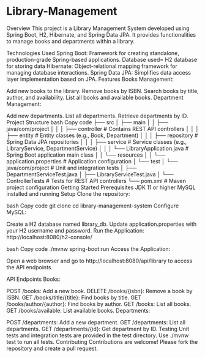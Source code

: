 # Library-Management

Overview
This project is a Library Management System developed using Spring Boot, H2, Hibernate, and Spring Data JPA. It provides functionalities to manage books and departments within a library.

Technologies Used
Spring Boot: Framework for creating standalone, production-grade Spring-based applications.
Database used= H2 database for storing data
Hibernate: Object-relational mapping framework for managing database interactions.
Spring Data JPA: Simplifies data access layer implementation based on JPA.
Features
Books Management:

Add new books to the library.
Remove books by ISBN.
Search books by title, author, and availability.
List all books and available books.
Department Management:

Add new departments.
List all departments.
Retrieve departments by ID.
Project Structure
bash
Copy code
├── src
│   ├── main
│   │   ├── java/com/project
│   │   │   ├── controller       # Contains REST API controllers
│   │   │   ├── entity           # Entity classes (e.g., Book, Department)
│   │   │   ├── repository       # Spring Data JPA repositories
│   │   │   ├── service          # Service classes (e.g., LibraryService, DepartmentService)
│   │   │   └── LibraryApplication.java  # Spring Boot application main class
│   │   └── resources
│   │       └── application.properties  # Application configuration
│   └── test
│       └── java/com/project     # Unit and integration tests
│           ├── DepartmentServiceTest.java
│           ├── LibraryServiceTest.java
│           └── ControllerTests  # Tests for REST API controllers
└── pom.xml                      # Maven project configuration
Getting Started
Prerequisites
JDK 11 or higher
MySQL installed and running
Setup
Clone the repository:

bash
Copy code
git clone <repository-url>
cd library-management-system
Configure MySQL:

Create a H2 database named library_db.
Update application.properties with your H2 username and password.
Run the Application:
http://localhost:8080/h2-console/

bash
Copy code
./mvnw spring-boot:run
Access the Application:

Open a web browser and go to http://localhost:8080/api/library to access the API endpoints.

API Endpoints
Books:

POST /books: Add a new book.
DELETE /books/{isbn}: Remove a book by ISBN.
GET /books/title/{title}: Find books by title.
GET /books/author/{author}: Find books by author.
GET /books: List all books.
GET /books/available: List available books.
Departments:

POST /departments: Add a new department.
GET /departments: List all departments.
GET /departments/{id}: Get department by ID.
Testing
Unit tests and integration tests are provided in the test directory.
Use ./mvnw test to run all tests.
Contributing
Contributions are welcome! Please fork the repository and create a pull request.
